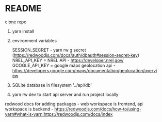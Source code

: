 # README

clone repo 

1. yarn install

2. environment variables
   
    SESSION_SECRET - yarn rw g secret (https://redwoodjs.com/docs/auth/dbauth#session-secret-key) 
    NREL_API_KEY = NREL API - https://developer.nrel.gov/ 
    GOOGLE_API_KEY = google maps geolocation api - https://developers.google.com/maps/documentation/geolocation/overview  

3. SQLite database in filesystem '../api/db'   

4. yarn rw dev to start api server and run project locally 

redwood docs for adding packages - web workspace is frontend, api workspace is backend  - [https://redwoodjs.com/docs/how-to/using-yarn#what-is-yarn ](https://redwoodjs.com/docs/index)https://redwoodjs.com/docs/index 

